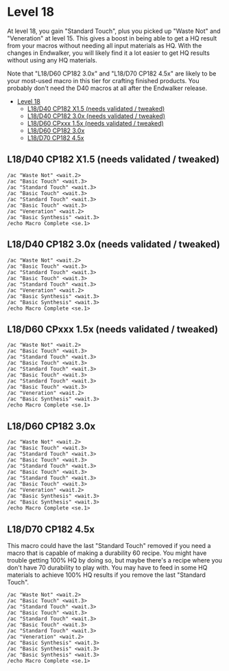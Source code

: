 # Level 18

At level 18, you gain "Standard Touch", plus you picked up "Waste Not" and "Veneration" at level 15.  This gives a boost in being able to get a HQ result from your macros without needing all input materials as HQ.  With the changes in Endwalker, you will likely find it a lot easier to get HQ results without using any HQ materials.

Note that "L18/D60 CP182 3.0x" and "L18/D70 CP182 4.5x" are likely to be your most-used macro in this tier for crafting finished products.  You probably don't need the D40 macros at all after the Endwalker release.

- [Level 18](#level-18)
  - [L18/D40 CP182 X1.5 (needs validated / tweaked)](#l18d40-cp182-x15-needs-validated--tweaked)
  - [L18/D40 CP182 3.0x  (needs validated / tweaked)](#l18d40-cp182-30x--needs-validated--tweaked)
  - [L18/D60 CPxxx 1.5x  (needs validated / tweaked)](#l18d60-cpxxx-15x--needs-validated--tweaked)
  - [L18/D60 CP182 3.0x](#l18d60-cp182-30x)
  - [L18/D70 CP182 4.5x](#l18d70-cp182-45x)

## L18/D40 CP182 X1.5 (needs validated / tweaked)

```
/ac "Waste Not" <wait.2>
/ac "Basic Touch" <wait.3>
/ac "Standard Touch" <wait.3>
/ac "Basic Touch" <wait.3>
/ac "Standard Touch" <wait.3>
/ac "Basic Touch" <wait.3>
/ac "Veneration" <wait.2>
/ac "Basic Synthesis" <wait.3>
/echo Macro Complete <se.1>
```

## L18/D40 CP182 3.0x  (needs validated / tweaked)

```
/ac "Waste Not" <wait.2>
/ac "Basic Touch" <wait.3>
/ac "Standard Touch" <wait.3>
/ac "Basic Touch" <wait.3>
/ac "Standard Touch" <wait.3>
/ac "Veneration" <wait.2>
/ac "Basic Synthesis" <wait.3>
/ac "Basic Synthesis" <wait.3>
/echo Macro Complete <se.1>
```

## L18/D60 CPxxx 1.5x  (needs validated / tweaked)

```
/ac "Waste Not" <wait.2>
/ac "Basic Touch" <wait.3>
/ac "Standard Touch" <wait.3>
/ac "Basic Touch" <wait.3>
/ac "Standard Touch" <wait.3>
/ac "Basic Touch" <wait.3>
/ac "Standard Touch" <wait.3>
/ac "Basic Touch" <wait.3>
/ac "Veneration" <wait.2>
/ac "Basic Synthesis" <wait.3>
/echo Macro Complete <se.1>
```

## L18/D60 CP182 3.0x

```
/ac "Waste Not" <wait.2>
/ac "Basic Touch" <wait.3>
/ac "Standard Touch" <wait.3>
/ac "Basic Touch" <wait.3>
/ac "Standard Touch" <wait.3>
/ac "Basic Touch" <wait.3>
/ac "Standard Touch" <wait.3>
/ac "Basic Touch" <wait.3>
/ac "Veneration" <wait.2>
/ac "Basic Synthesis" <wait.3>
/ac "Basic Synthesis" <wait.3>
/echo Macro Complete <se.1>
```

## L18/D70 CP182 4.5x

This macro could have the last "Standard Touch" removed if you need a macro that is capable of making a durability 60 recipe. You might have trouble getting 100% HQ by doing so, but maybe there's a recipe where you don't have 70 durability to play with.  You may have to feed in some HQ materials to achieve 100% HQ results if you remove the last "Standard Touch".

```
/ac "Waste Not" <wait.2>
/ac "Basic Touch" <wait.3>
/ac "Standard Touch" <wait.3>
/ac "Basic Touch" <wait.3>
/ac "Standard Touch" <wait.3>
/ac "Basic Touch" <wait.3>
/ac "Standard Touch" <wait.3>
/ac "Veneration" <wait.2>
/ac "Basic Synthesis" <wait.3>
/ac "Basic Synthesis" <wait.3>
/ac "Basic Synthesis" <wait.3>
/echo Macro Complete <se.1>
```
